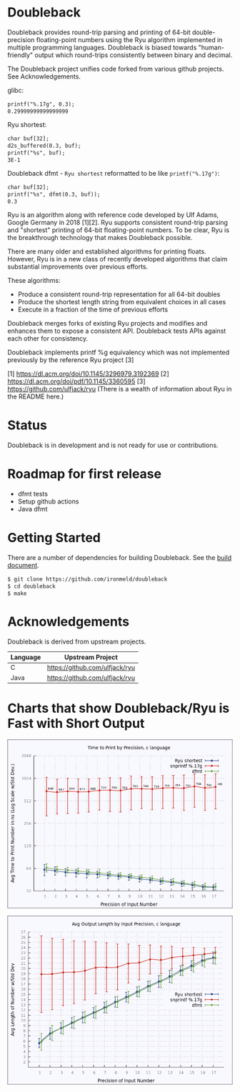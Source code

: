 # Doubleback

Doubleback provides round-trip parsing and printing of 64-bit double-precision floating-point numbers using the Ryu algorithm implemented in multiple programming languages. Doubleback is biased towards "human-friendly" output which round-trips consistently between binary and decimal.

The Doubleback project unifies code forked from various github projects. See Acknowledgements.

glibc:
```
printf("%.17g", 0.3);
0.29999999999999999
```

Ryu shortest:
```
char buf[32];
d2s_buffered(0.3, buf);
printf("%s", buf);
3E-1
```

Doubleback dfmt - `Ryu shortest` reformatted to be like `printf("%.17g")`:
```
char buf[32];
printf("%s", dfmt(0.3, buf));
0.3
```

Ryu is an algorithm along with reference code developed by Ulf Adams, Google Germany in 2018 [1][2]. Ryu supports consistent round-trip parsing and "shortest" printing of 64-bit floating-point numbers. To be clear, Ryu is the breakthrough technology that makes Doubleback possible.

There are many older and established algorithms for printing floats. However, Ryu is in a new class of recently developed algorithms that claim substantial improvements over previous efforts.

These algorithms:
* Produce a consistent round-trip representation for all 64-bit doubles
* Produce the shortest length string from equivalent choices in all cases
* Execute in a fraction of the time of previous efforts

Doubleback merges forks of existing Ryu projects and modifies and enhances them to expose a consistent API. Doubleback tests APIs against each other for consistency.

Doubleback implements printf %g equivalency which was not implemented previously by the reference Ryu project [3]

[1] https://dl.acm.org/doi/10.1145/3296979.3192369
[2] https://dl.acm.org/doi/pdf/10.1145/3360595
[3] https://github.com/ulfjack/ryu  (There is a wealth of information about Ryu in the README here.)

# Status

Doubleback is in development and is not ready for use or contributions.

# Roadmap for first release

* dfmt tests
* Setup github actions
* Java dfmt

# Getting Started

There are a number of dependencies for building Doubleback. See the [build document](docs/Build.md).

```
$ git clone https://github.com/ironmeld/doubleback
$ cd doubleback
$ make
```

# Acknowledgements

Doubleback is derived from upstream projects.

| Language | Upstream Project |
|----------|------------------|
| C        | https://github.com/ulfjack/ryu |
| Java     | https://github.com/ulfjack/ryu |


# Charts that show Doubleback/Ryu is Fast with Short Output

![Doubleback/Ryu ranges from 10 to 20 times faster than standard printf](results/shortest-native-c-double-time.png "Time to Output")

![Doubleback/Ryu output is 30% to 96% out the output length](results/shortest-native-c-double-length.png "Output Length")

